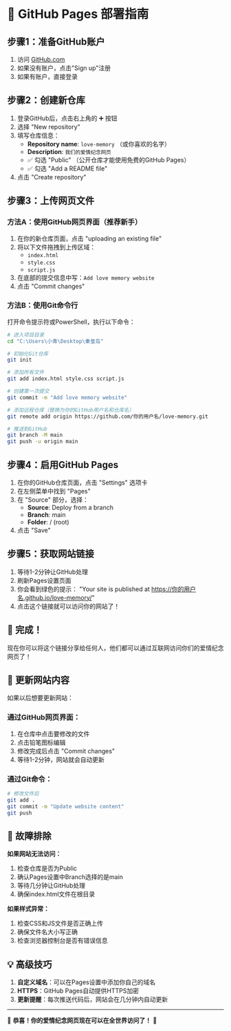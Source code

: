 # 🚀 GitHub Pages 部署指南

## 步骤1：准备GitHub账户

1. 访问 [GitHub.com](https://github.com) 
2. 如果没有账户，点击"Sign up"注册
3. 如果有账户，直接登录

## 步骤2：创建新仓库

1. 登录GitHub后，点击右上角的 ➕ 按钮
2. 选择 "New repository"
3. 填写仓库信息：
   - **Repository name**: `love-memory` （或你喜欢的名字）
   - **Description**: `我们的爱情纪念网页`
   - ✅ 勾选 "Public" （公开仓库才能使用免费的GitHub Pages）
   - ✅ 勾选 "Add a README file"
4. 点击 "Create repository"

## 步骤3：上传网页文件

### 方法A：使用GitHub网页界面（推荐新手）

1. 在你的新仓库页面，点击 "uploading an existing file"
2. 将以下文件拖拽到上传区域：
   - `index.html`
   - `style.css`
   - `script.js`
3. 在底部的提交信息中写：`Add love memory website`
4. 点击 "Commit changes"

### 方法B：使用Git命令行

打开命令提示符或PowerShell，执行以下命令：

```bash
# 进入项目目录
cd "C:\Users\小青\Desktop\秦皇岛"

# 初始化Git仓库
git init

# 添加所有文件
git add index.html style.css script.js

# 创建第一次提交
git commit -m "Add love memory website"

# 添加远程仓库（替换为你的GitHub用户名和仓库名）
git remote add origin https://github.com/你的用户名/love-memory.git

# 推送到GitHub
git branch -M main
git push -u origin main
```

## 步骤4：启用GitHub Pages

1. 在你的GitHub仓库页面，点击 "Settings" 选项卡
2. 在左侧菜单中找到 "Pages"
3. 在 "Source" 部分，选择：
   - **Source**: Deploy from a branch
   - **Branch**: main
   - **Folder**: / (root)
4. 点击 "Save"

## 步骤5：获取网站链接

1. 等待1-2分钟让GitHub处理
2. 刷新Pages设置页面
3. 你会看到绿色的提示：
   "Your site is published at https://你的用户名.github.io/love-memory/"
4. 点击这个链接就可以访问你的网站了！

## 🎉 完成！

现在你可以将这个链接分享给任何人，他们都可以通过互联网访问你们的爱情纪念网页了！

## 📝 更新网站内容

如果以后想要更新网站：

### 通过GitHub网页界面：
1. 在仓库中点击要修改的文件
2. 点击铅笔图标编辑
3. 修改完成后点击 "Commit changes"
4. 等待1-2分钟，网站就会自动更新

### 通过Git命令：
```bash
# 修改文件后
git add .
git commit -m "Update website content"
git push
```

## 🔧 故障排除

**如果网站无法访问：**
1. 检查仓库是否为Public
2. 确认Pages设置中Branch选择的是main
3. 等待几分钟让GitHub处理
4. 确保index.html文件在根目录

**如果样式异常：**
1. 检查CSS和JS文件是否正确上传
2. 确保文件名大小写正确
3. 检查浏览器控制台是否有错误信息

## 💡 高级技巧

1. **自定义域名**：可以在Pages设置中添加你自己的域名
2. **HTTPS**：GitHub Pages自动提供HTTPS加密
3. **更新提醒**：每次推送代码后，网站会在几分钟内自动更新

---

🎊 **恭喜！你的爱情纪念网页现在可以在全世界访问了！** 🎊
